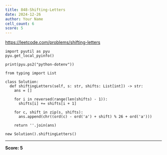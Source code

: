 ```yaml
---
title: 848-Shifting-Letters
date: 2024-12-26
author: Your Name
cell_count: 6
score: 5
---
```


https://leetcode.com/problems/shifting-letters


```
import pyutil as pyu
pyu.get_local_pyinfo()
```


```
print(pyu.ps2("python-dotenv"))
```


```
from typing import List
```


```
class Solution:
  def shiftingLetters(self, s: str, shifts: List[int]) -> str:
    ans = []

    for i in reversed(range(len(shifts) - 1)):
      shifts[i] += shifts[i + 1]

    for c, shift in zip(s, shifts):
      ans.append(chr((ord(c) - ord('a') + shift) % 26 + ord('a')))

    return ''.join(ans)
```


```
new Solution().shiftingLetters()
```


---
**Score: 5**